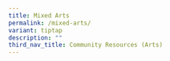 ```yaml
---
title: Mixed Arts
permalink: /mixed-arts/
variant: tiptap
description: ""
third_nav_title: Community Resources (Arts)
---
```

